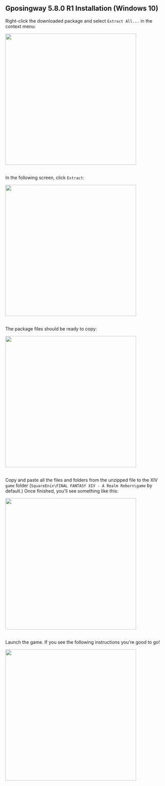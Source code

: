 ## Gposingway 5.8.0 R1 Installation (Windows 10)

Right-click the downloaded package and select `Extract All...` in the context menu:

<img src='https://github.com/gposingway/gposingway/assets/18711130/7968f27b-f5b5-4c1c-ba07-5911a8f7a79e' width='408' /><br/><br/>

In the following screen, click `Extract`:

<img src='https://github.com/gposingway/gposingway/assets/18711130/7d3c3978-355e-4b0e-9a74-c64ab2318f65' width='408' /><br/><br/>

The package files should be ready to copy:

<img src='https://github.com/gposingway/gposingway/assets/18711130/5654b154-4599-4623-94f2-d177c5668a18' width='408' /><br/><br/>

Copy and paste all the files and folders from the unzipped file to the XIV `game` folder (`SquareEnix\FINAL FANTASY XIV - A Realm Reborn\game` by default.) Once finished, you'll see something like this:

<img src='https://github.com/gposingway/gposingway/assets/18711130/0b19951d-0338-419c-903b-351be9483b2f' width='408' /><br/><br/>

Launch the game. If you see the following instructions you're good to go!

<img src='https://github.com/gposingway/gposingway/assets/18711130/65ef0e5f-f49e-4903-9105-acd9bb9c41e9' width='408' /><br/><br/>
